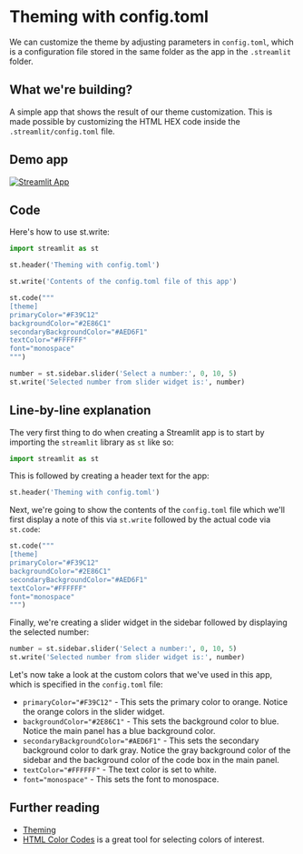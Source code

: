 # Theming with config.toml

We can customize the theme by adjusting parameters in `config.toml`, which is a configuration file stored in the same folder as the app in the `.streamlit` folder.

## What we're building?

A simple app that shows the result of our theme customization. This is made possible by customizing the HTML HEX code inside the `.streamlit/config.toml` file.

## Demo app

[![Streamlit App](https://static.streamlit.io/badges/streamlit_badge_black_white.svg)](https://share.streamlit.io/dataprofessor/st-config.toml/)

## Code
Here's how to use st.write:
```python
import streamlit as st

st.header('Theming with config.toml')

st.write('Contents of the config.toml file of this app')

st.code("""
[theme]
primaryColor="#F39C12"
backgroundColor="#2E86C1"
secondaryBackgroundColor="#AED6F1"
textColor="#FFFFFF"
font="monospace"
""")

number = st.sidebar.slider('Select a number:', 0, 10, 5)
st.write('Selected number from slider widget is:', number)
```

## Line-by-line explanation
The very first thing to do when creating a Streamlit app is to start by importing the `streamlit` library as `st` like so:
```python
import streamlit as st
```

This is followed by creating a header text for the app:
```python
st.header('Theming with config.toml')
```

Next, we're going to show the contents of the `config.toml` file which we'll first display a note of this via `st.write` followed by the actual code via `st.code`:
```python
st.code("""
[theme]
primaryColor="#F39C12"
backgroundColor="#2E86C1"
secondaryBackgroundColor="#AED6F1"
textColor="#FFFFFF"
font="monospace"
""")
```

Finally, we're creating a slider widget in the sidebar followed by displaying the selected number:
```python
number = st.sidebar.slider('Select a number:', 0, 10, 5)
st.write('Selected number from slider widget is:', number)
```

Let's now take a look at the custom colors that we've used in this app, which is specified in the `config.toml` file:
- `primaryColor="#F39C12"` - This sets the primary color to orange. Notice the orange colors in the slider widget.
- `backgroundColor="#2E86C1"` - This sets the background color to blue. Notice the main panel has a blue background color.
- `secondaryBackgroundColor="#AED6F1"` - This sets the secondary background color to dark gray. Notice the gray background color of the sidebar and the background color of the code box in the main panel.
- `textColor="#FFFFFF"` - The text color is set to white.
- `font="monospace"` - This sets the font to monospace.


## Further reading
- [Theming](https://docs.streamlit.io/library/advanced-features/theming)
- [HTML Color Codes](https://htmlcolorcodes.com/) is a great tool for selecting colors of interest.
